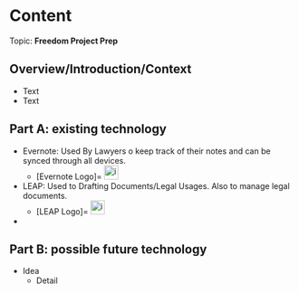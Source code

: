 # Content
Topic: **Freedom Project Prep**

## Overview/Introduction/Context
* Text
* Text

## Part A: existing technology
* Evernote: Used By Lawyers o keep track of their notes and can be synced through all devices.
  * [Evernote Logo]=     <img width="25" height="25" alt="image" src="https://github.com/user-attachments/assets/e9ea3985-7919-4a30-87fa-71412d0ec56c">
* LEAP: Used to Drafting Documents/Legal Usages. Also to manage legal documents.
  * [LEAP Logo]= <img width="25" height="25" alt="image" src="leap-logo-primary.png">
* 

## Part B: possible future technology
* Idea
  * Detail
